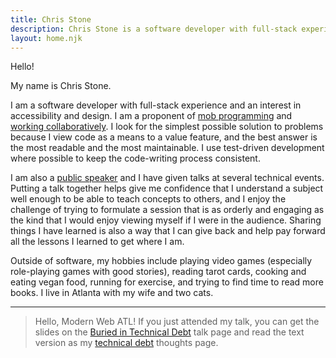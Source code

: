 ```yaml
---
title: Chris Stone
description: Chris Stone is a software developer with full-stack experience and an interest in accessibility and design.
layout: home.njk
---
```


Hello!

My name is Chris Stone.

I am a software developer with full-stack experience and an interest in accessibility and design. I am a proponent of
[mob programming](/mob-programming) and [working collaboratively](/working-collaboratively). I look for the simplest
possible solution to problems because I view code as a means to a value feature, and the best answer is the most
readable and the most maintainable. I use test-driven development where possible to keep the code-writing process
consistent.

I am also a [public speaker](/speaking) and I have given talks at several technical events. Putting a talk together
helps give me confidence that I understand a subject well enough to be able to teach concepts to others, and I enjoy the
challenge of trying to formulate a session that is as orderly and engaging as the kind that I would enjoy viewing myself
if I were in the audience. Sharing things I have learned is also a way that I can give back and help pay forward all the
lessons I learned to get where I am.

Outside of software, my hobbies include playing video games (especially role-playing games with good stories), reading
tarot cards, cooking and eating vegan food, running for exercise, and trying to find time to read more books. I live in
Atlanta with my wife and two cats.

---

> Hello, Modern Web ATL! If you just attended my talk, you can get the slides on
> the [Buried in Technical Debt](/buried-in-technical-debt) talk page and read the text version as
> my [technical debt](/technical-debt) thoughts page.
